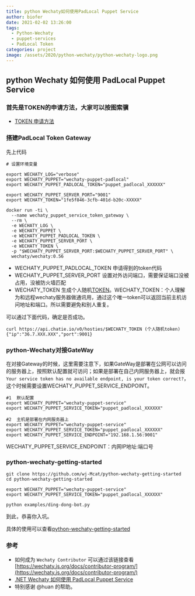 ```yaml
---
title: python Wechaty如何使用PadLocal Puppet Service
author: biofer
date: 2021-02-02 13:26:00
tags:
  - Python-Wechaty
  - puppet-services
  - PadLocal Token
categories: project
image: /assets/2020/python-wechaty/python-wechaty-logo.png
---
```


## python Wechaty 如何使用 PadLocal Puppet Service

### 首先是TOKEN的申请方法，大家可以按图索骥

- [TOKEN 申请方法](https://wechaty.js.org/docs/puppet-services/)

### 搭建PadLocal Token Gateway

先上代码

```shell
# 设置环境变量

export WECHATY_LOG="verbose"
export WECHATY_PUPPET="wechaty-puppet-padlocal"
export WECHATY_PUPPET_PADLOCAL_TOKEN="puppet_padlocal_XXXXXX"

export WECHATY_PUPPET_SERVER_PORT="9001"
export WECHATY_TOKEN="1fe5f846-3cfb-401d-b20c-XXXXX"

docker run -ti \
  --name wechaty_puppet_service_token_gateway \
  --rm \
  -e WECHATY_LOG \
  -e WECHATY_PUPPET \
  -e WECHATY_PUPPET_PADLOCAL_TOKEN \
  -e WECHATY_PUPPET_SERVER_PORT \
  -e WECHATY_TOKEN \
  -p "$WECHATY_PUPPET_SERVER_PORT:$WECHATY_PUPPET_SERVER_PORT" \
  wechaty/wechaty:0.56
```

- WECHATY_PUPPET_PADLOCAL_TOKEN 申请得到的token代码
- WECHATY_PUPPET_SERVER_PORT 设置对外访问端口，需要保证端口没被占用，没被防火墙匹配
- WECHATY_TOKEN 生成个人随机[TOKEN](https://www.uuidgenerator.net/version4)。WECHATY_TOKEN：个人理解为和远程wechaty服务器做通讯用，通过这个唯一token可以返回当前主机访问地址和端口。所以需要避免和别人重复。

可以通过下面代码，确定是否成功。

```shell
curl https://api.chatie.io/v0/hosties/$WECHATY_TOKEN (个人随机token)
{"ip":"36.7.XXX.XXX","port":9001}
```


### python-Wechaty对接GateWay

在对接Gateway的时候，这里需要注意下，如果GateWay是部署在公网可以访问的服务器上，按照默认配置就可访问；如果是部署在自己内网服务器上，就会报`Your service token has no available endpoint, is your token correct?`，这个时候需要设置WECHATY_PUPPET_SERVICE_ENDPOINT。

```shell
#1  默认配置
export WECHATY_PUPPET="wechaty-puppet-service"
export WECHATY_PUPPET_SERVICE_TOKEN="puppet_padlocal_XXXXXX"

#2  主机是部署在内网服务器上
export WECHATY_PUPPET="wechaty-puppet-service"
export WECHATY_PUPPET_SERVICE_TOKEN="puppet_padlocal_XXXXXX"
export WECHATY_PUPPET_SERVICE_ENDPOINT="192.168.1.56:9001"
```

WECHATY_PUPPET_SERVICE_ENDPOINT：内网IP地址:端口号



### python-wechaty-getting-started

```shell
git clone https://github.com/wj-Mcat/python-wechaty-getting-started
cd python-wechaty-getting-started

export WECHATY_PUPPET="wechaty-puppet-service"
export WECHATY_PUPPET_SERVICE_TOKEN="puppet_padlocal_XXXXXX"

python examples/ding-dong-bot.py
```

到此，恭喜你入坑。

具体的使用可以查看[python-wechaty-getting-started](https://github.com/wechaty/python-wechaty-getting-started)


### 参考

- 如何成为 `Wechaty Contributor` 可以通过该链接查看 [https://wechaty.js.org/docs/contributor-program/](https://wechaty.js.org/docs/contributor-program/)
- [.NET Wechaty 如何使用 PadLocal Puppet Service](https://wechaty.js.org/2021/01/28/csharp-wechaty-for-padlocal-puppet-service/)
- 特别感谢 @huan 的帮助。

